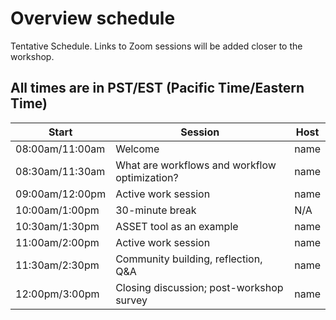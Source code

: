 # Overview schedule

Tentative Schedule. Links to Zoom sessions will be added closer to the workshop.

## All times are in PST/EST (Pacific Time/Eastern Time)

| Start | Session | Host |
| ---- | --------- | ------------------- |   
| 08:00am/11:00am | Welcome  | name |
| 08:30am/11:30am | What are workflows and workflow optimization? | name |
| 09:00am/12:00pm | Active work session | name |
| 10:00am/1:00pm | 30-minute break| N/A |
| 10:30am/1:30pm | ASSET tool as an example | name |
| 11:00am/2:00pm | Active work session | name |
| 11:30am/2:30pm | Community building, reflection, Q&A | name |
| 12:00pm/3:00pm | Closing discussion; post-workshop survey | name |


